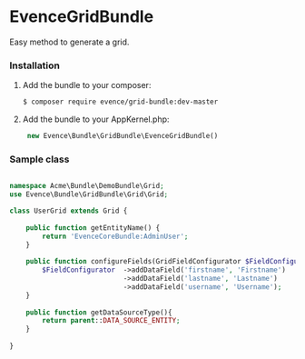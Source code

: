 EvenceGridBundle
================

Easy method to generate a grid.

### Installation


1. Add the bundle to your composer:
   ``` bash
   $ composer require evence/grid-bundle:dev-master 
   ```

2. Add the bundle to your AppKernel.php:
   ``` php
    new Evence\Bundle\GridBundle\EvenceGridBundle()
   ```
   
   
### Sample class

``` php

namespace Acme\Bundle\DemoBundle\Grid;
use Evence\Bundle\GridBundle\Grid\Grid;

class UserGrid extends Grid {
    
    public function getEntityName() {     
        return 'EvenceCoreBundle:AdminUser';
    }
    
    public function configureFields(GridFieldConfigurator $FieldConfigurator){
        $FieldConfigurator  ->addDataField('firstname', 'Firstname')
                            ->addDataField('lastname', 'Lastname')
                            ->addDataField('username', 'Username');        
    }
    
    public function getDataSourceType(){
        return parent::DATA_SOURCE_ENTITY;
    }
    
}

``` 

